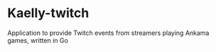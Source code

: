 # Kaelly-twitch

Application to provide Twitch events from streamers playing Ankama games, written in Go 
